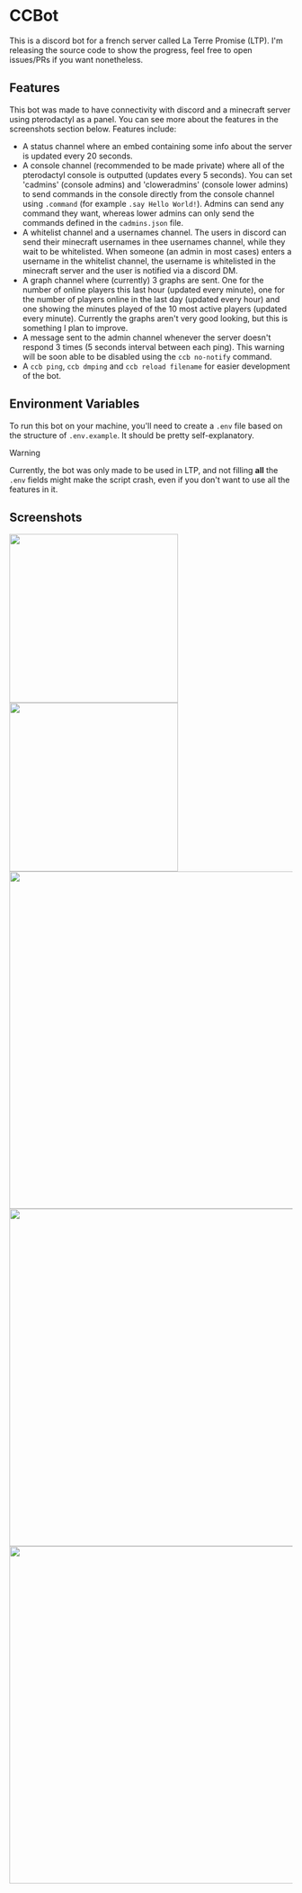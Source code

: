 
# CCBot

This is a discord bot for a french server called La Terre Promise (LTP). I'm releasing the source code to show the progress, feel free to open issues/PRs if you want nonetheless.



## Features

This bot was made to have connectivity with discord and a minecraft server using pterodactyl as a panel. You can see more about the features in the screenshots section below.
Features include:
- A status channel where an embed containing some info about the server is updated every 20 seconds.
- A console channel (recommended to be made private) where all of the pterodactyl console is outputted (updates every 5 seconds). You can set 'cadmins' (console admins) and 'cloweradmins' (console lower admins) to send commands in the console directly from the console channel using ```.command``` (for example ```.say Hello World!```). Admins can send any command they want, whereas lower admins can only send the commands defined in the ```cadmins.json``` file.
- A whitelist channel and a usernames channel. The users in discord can send their minecraft usernames in thee usernames channel, while they wait to be whitelisted. When someone (an admin in most cases) enters a username in the whitelist channel, the username is whitelisted in the minecraft server and the user is notified via a discord DM.
- A graph channel where (currently) 3 graphs are sent. One for the number of online players this last hour (updated every minute), one for the number of players online in the last day (updated every hour) and one showing the minutes played of the 10 most active players (updated every minute). Currently the graphs aren't very good looking, but this is something I plan to improve.
- A message sent to the admin channel whenever the server doesn't respond 3 times (5 seconds interval between each ping). This warning will be soon able to be disabled using the ```ccb no-notify``` command.
- A ```ccb ping```, ```ccb dmping``` and ```ccb reload filename``` for easier development of the bot.


## Environment Variables

To run this bot on your machine, you'll need to create a ```.env``` file based on the structure of ```.env.example```. It should be pretty self-explanatory.

> [!WARNING]
> Currently, the bot was only made to be used in LTP, and not filling **all** the ```.env``` fields might make the script crash, even if you don't want to use all the features in it.

## Screenshots
<img src="https://github.com/user-attachments/assets/ecaca717-42fb-4baa-8955-2c292583d45d" height=300>
<img src="https://github.com/user-attachments/assets/08ced55d-07da-405c-b356-7ed14f7be505" height=300>
<img src="https://github.com/user-attachments/assets/3b3d55f4-5ce3-4e4e-8168-3334b150794e" width=600>
<img src="https://github.com/user-attachments/assets/968970dd-7af4-445c-84dc-f60e40fd98be" width=600>
<img src="https://github.com/user-attachments/assets/17ad58f3-f5eb-48ab-9e72-aac114ea4faa" width=600>





